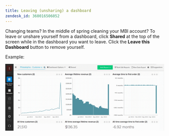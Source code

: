 ```yaml
---
title: Leaving (unsharing) a dashboard
zendesk_id: 360016506052
---
```


Changing teams? In the middle of spring cleaning your MBI account? To leave or unshare yourself from a dashboard, click **Shared** at the top of the screen while in the dashboard you want to leave. Click the **Leave this Dashboard** button to remove yourself.

Example:

![leave dashboard](../../assets/Leave_Dashboard.gif)
